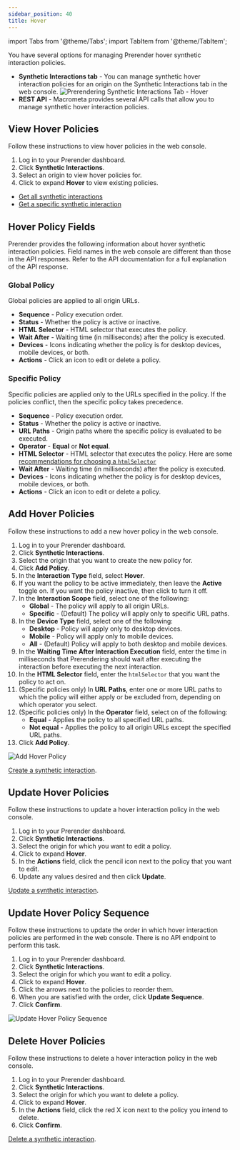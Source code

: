 ```yaml
---
sidebar_position: 40
title: Hover
---
```


import Tabs from '@theme/Tabs';
import TabItem from '@theme/TabItem';

You have several options for managing Prerender hover synthetic interaction policies.

- **Synthetic Interactions tab** - You can manage synthetic hover interaction policies for an origin on the Synthetic Interactions tab in the web console.
  ![Prerendering Synthetic Interactions Tab - Hover](/img/prerendering/synthetic-interactions-hover.png)
- **REST API** - Macrometa provides several API calls that allow you to manage synthetic hover interaction policies.

## View Hover Policies

<Tabs groupId="operating-systems">
<TabItem value="console" label="Web Console">

Follow these instructions to view hover policies in the web console.

1. Log in to your Prerender dashboard.
2. Click **Synthetic Interactions**.
3. Select an origin to view hover policies for.
4. Click to expand **Hover** to view existing policies.

</TabItem>
<TabItem value="api" label="REST API">

- [Get all synthetic interactions](https://www.macrometa.com/docs/apiPrerendering#/paths/api-prerender-v1-origins-origin--interactions/get)
- [Get a specific synthetic interaction](https://www.macrometa.com/docs/apiPrerendering#/paths/api-prerender-v1-origins-origin--interactions--type/get)

</TabItem>
</Tabs>

## Hover Policy Fields

Prerender provides the following information about hover synthetic interaction policies. Field names in the web console are different than those in the API responses. Refer to the API documentation for a full explanation of the API response.

### Global Policy

Global policies are applied to all origin URLs.

- **Sequence** - Policy execution order.
- **Status** - Whether the policy is active or inactive.
- **HTML Selector** - HTML selector that executes the policy.
- **Wait After** - Waiting time (in milliseconds) after the policy is executed.
- **Devices** - Icons indicating whether the policy is for desktop devices, mobile devices, or both.
- **Actions** - Click an icon to edit or delete a policy.

### Specific Policy

Specific policies are applied only to the URLs specified in the policy. If the policies conflict, then the specific policy takes precedence.

- **Sequence** - Policy execution order.
- **Status** - Whether the policy is active or inactive.
- **URL Paths** - Origin paths where the specific policy is evaluated to be executed.
- **Operator** - **Equal** or **Not equal**.
- **HTML Selector** - HTML selector that executes the policy. Here are some [recommendations for choosing a `htmlSelector`](../02-managing-interactions/index.md)
- **Wait After** - Waiting time (in milliseconds) after the policy is executed.
- **Devices** - Icons indicating whether the policy is for desktop devices, mobile devices, or both.
- **Actions** - Click an icon to edit or delete a policy.

## Add Hover Policies

<Tabs groupId="operating-systems3">
<TabItem value="console" label="Web Console">

Follow these instructions to add a new hover policy in the web console.

1. Log in to your Prerender dashboard.
2. Click **Synthetic Interactions**.
3. Select the origin that you want to create the new policy for.
4. Click **Add Policy**.
5. In the **Interaction Type** field, select **Hover**.
6. If you want the policy to be active immediately, then leave the **Active** toggle on. If you want the policy inactive, then click to turn it off.
7. In the **Interaction Scope** field, select one of the following:
   - **Global** - The policy will apply to all origin URLs.
   - **Specific** - (Default) The policy will apply only to specific URL paths.
8. In the **Device Type** field, select one of the following:
   - **Desktop** - Policy will apply only to desktop devices.
   - **Mobile** - Policy will apply only to mobile devices.
   - **All** - (Default) Policy will apply to both desktop and mobile devices.
9. In the **Waiting Time After Interaction Execution** field, enter the time in milliseconds that Prerendering should wait after executing the interaction before executing the next interaction.
10. In the **HTML Selector** field, enter the `htmlSelector` that you want the policy to act on.
11. (Specific policies only) In **URL Paths**, enter one or more URL paths to which the policy will either apply or be excluded from, depending on which operator you select.
12. (Specific policies only) In the **Operator** field, select on of the following:
    - **Equal** - Applies the policy to all specified URL paths.
    - **Not equal** - Applies the policy to all origin URLs except the specified URL paths.
13. Click **Add Policy**.

![Add Hover Policy](/img/prerendering/add-hover-policy.png)

</TabItem>
<TabItem value="api" label="REST API">

[Create a synthetic interaction](https://www.macrometa.com/docs/apiPrerendering#/paths/api-prerender-v1-origins-origin--interactions--type/post).

</TabItem>
</Tabs>

## Update Hover Policies

<Tabs groupId="operating-systems4">
<TabItem value="console" label="Web Console">

Follow these instructions to update a hover interaction policy in the web console.

1. Log in to your Prerender dashboard.
2. Click **Synthetic Interactions**.
3. Select the origin for which you want to edit a policy.
4. Click to expand **Hover**.
5. In the **Actions** field, click the pencil icon next to the policy that you want to edit.
6. Update any values desired and then click **Update**.

</TabItem>
<TabItem value="api" label="REST API">

[Update a synthetic interaction](https://www.macrometa.com/docs/apiPrerendering#/paths/api-prerender-v1-origins-origin--interactions--type/patch).

</TabItem>
</Tabs>

## Update Hover Policy Sequence

Follow these instructions to update the order in which hover interaction policies are performed in the web console. There is no API endpoint to perform this task.

1. Log in to your Prerender dashboard.
2. Click **Synthetic Interactions**.
3. Select the origin for which you want to edit a policy.
4. Click to expand **Hover**.
5. Click the arrows next to the policies to reorder them.
6. When you are satisfied with the order, click **Update Sequence**.
7. Click **Confirm**.

![Update Hover Policy Sequence](/img/prerendering/update-hover-policy-sequence.png)

## Delete Hover Policies

<Tabs groupId="operating-systems5">
<TabItem value="console" label="Web Console">

Follow these instructions to delete a hover interaction policy in the web console.

1. Log in to your Prerender dashboard.
2. Click **Synthetic Interactions**.
3. Select the origin for which you want to delete a policy.
4. Click to expand **Hover**.
5. In the **Actions** field, click the red X icon next to the policy you intend to delete.
6. Click **Confirm**.

</TabItem>
<TabItem value="api" label="REST API">

[Delete a synthetic interaction](https://www.macrometa.com/docs/apiPrerendering#/paths/api-prerender-v1-origins-origin--interactions--type/delete).

</TabItem>
</Tabs>
